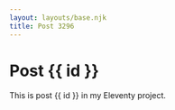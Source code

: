 ```yaml
---
layout: layouts/base.njk
title: Post 3296
---
```


# Post {{ id }}

This is post {{ id }} in my Eleventy project.
